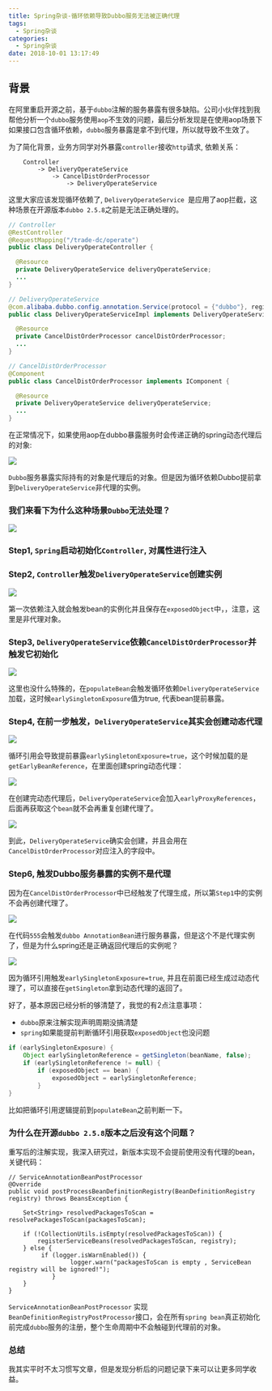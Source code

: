 ```yaml
---
title: Spring杂谈-循环依赖导致Dubbo服务无法被正确代理
tags:
  - Spring杂谈
categories:
  - Spring杂谈
date: 2018-10-01 13:17:49
---
```



## 背景

在阿里重启开源之前，基于`dubbo`注解的服务暴露有很多缺陷。公司小伙伴找到我帮他分析一个`dubbo`服务使用`aop`不生效的问题，最后分析发现是在使用aop场景下如果接口包含循环依赖，`dubbo`服务暴露是拿不到代理，所以就导致不生效了。

为了简化背景，业务方同学对外暴露`controller`接收`http`请求, 依赖关系：

```
	Controller 
		-> DeliveryOperateService 
			-> CancelDistOrderProcessor 
				-> DeliveryOperateService
```

这里大家应该发现循环依赖了, `DeliveryOperateService `是应用了aop拦截，这种场景在开源版本`dubbo 2.5.8`之前是无法正确处理的。



``` java
// Controller
@RestController
@RequestMapping("/trade-dc/operate")
public class DeliveryOperateController {

  @Resource
  private DeliveryOperateService deliveryOperateService;
  ...
}

// DeliveryOperateService
@com.alibaba.dubbo.config.annotation.Service(protocol = {"dubbo"}, registry = {"haunt"})
public class DeliveryOperateServiceImpl implements DeliveryOperateService {

  @Resource
  private CancelDistOrderProcessor cancelDistOrderProcessor;
  ...
}

// CancelDistOrderProcessor
@Component
public class CancelDistOrderProcessor implements IComponent {

  @Resource
  private DeliveryOperateService deliveryOperateService;
  ...
}
```

在正常情况下，如果使用aop在dubbo暴露服务时会传递正确的spring动态代理后的对象:

<img src="https://zonghaishang.github.io/images/1538291854892.png" class="pretty">

`Dubbo`服务暴露实际持有的对象是代理后的对象。但是因为循环依赖Dubbo提前拿到`DeliveryOperateService`非代理的实例。

### 我们来看下为什么这种场景`Dubbo`无法处理？

<img src="https://zonghaishang.github.io/images/1538293549011.png" class="pretty">

### Step1, `Spring`启动初始化`Controller`, 对属性进行注入

### Step2, `Controller`触发`DeliveryOperateService`创建实例

<img src="https://zonghaishang.github.io/images/1538296119277.png" class="pretty">

第一次依赖注入就会触发bean的实例化并且保存在`exposedObject`中，，注意，这里是非代理对象。

### Step3, `DeliveryOperateService`依赖`CancelDistOrderProcessor`并触发它初始化

<img src="https://zonghaishang.github.io/images/1538296756913.png" class="pretty">

这里也没什么特殊的，在`populateBean`会触发循环依赖`DeliveryOperateService`加载，这时候`earlySingletonExposure`值为true, 代表bean提前暴露。

### Step4, 在前一步触发，`DeliveryOperateService`其实会创建动态代理

<img src="https://zonghaishang.github.io/images/1538297025076.png" class="pretty">

循环引用会导致提前暴露`earlySingletonExposure=true`，这个时候加载的是`getEarlyBeanReference`，在里面创建spring动态代理：

<img src="https://zonghaishang.github.io/images/1538297199420.png" class="pretty">

在创建完动态代理后，`DeliveryOperateService`会加入`earlyProxyReferences`，后面再获取这个`bean`就不会再重复创建代理了。

<img src="https://zonghaishang.github.io/images/1538297380747.png" class="pretty">

到此，`DeliveryOperateService`确实会创建，并且会用在`CancelDistOrderProcessor`对应注入的字段中。

### Step6, 触发Dubbo服务暴露的实例不是代理

因为在`CancelDistOrderProcessor`中已经触发了代理生成，所以第`Step1`中的实例不会再创建代理了。

<img src="https://zonghaishang.github.io/images/1538297678652.png" class="pretty">

在代码`555`会触发`dubbo AnnotationBean`进行服务暴露，但是这个不是代理实例了，但是为什么spring还是正确返回代理后的实例呢？

<img src="https://zonghaishang.github.io/images/1538297855578.png" class="pretty">

因为循环引用触发`earlySingletonExposure=true`, 并且在前面已经生成过动态代理了，可以直接在`getSingleton`拿到动态代理的返回了。


好了，基本原因已经分析的够清楚了，我觉的有2点注意事项：

- `dubbo`原来注解实现声明周期没搞清楚
- `spring`如果能提前判断循环引用获取`exposedObject`也没问题

``` java
if (earlySingletonExposure) {
    Object earlySingletonReference = getSingleton(beanName, false);
	if (earlySingletonReference != null) {
		if (exposedObject == bean) {
			exposedObject = earlySingletonReference;
		}
}
```
比如把循环引用逻辑提前到`populateBean`之前判断一下。

### 为什么在开源`dubbo 2.5.8`版本之后没有这个问题？

重写后的注解实现，我深入研究过，新版本实现不会提前使用没有代理的bean，关键代码：

```
// ServiceAnnotationBeanPostProcessor
@Override
public void postProcessBeanDefinitionRegistry(BeanDefinitionRegistry registry) throws BeansException {

	Set<String> resolvedPackagesToScan = resolvePackagesToScan(packagesToScan);

	if (!CollectionUtils.isEmpty(resolvedPackagesToScan)) {
		registerServiceBeans(resolvedPackagesToScan, registry);
	} else {
		 if (logger.isWarnEnabled()) {
				 logger.warn("packagesToScan is empty , ServiceBean registry will be ignored!");
			}
	}
}

```

`ServiceAnnotationBeanPostProcessor` 实现`BeanDefinitionRegistryPostProcessor`接口，会在所有`spring bean`真正初始化前完成`dubbo`服务的注册，整个生命周期中不会触碰到代理前的对象。

### 总结

我其实平时不太习惯写文章，但是发现分析后的问题记录下来可以让更多同学收益。
